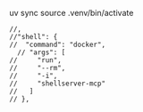 uv sync
source .venv/bin/activate

    //,
    //"shell": {
    //  "command": "docker",
      // "args": [
    //     "run",
    //     "--rm",
    //     "-i",
    //     "shellserver-mcp"
    //   ]
    // },